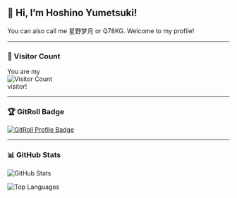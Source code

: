 ## 👋 Hi, I’m Hoshino Yumetsuki!  
You can also call me 星野梦月 or Q78KG. Welcome to my profile!

---

### 🌸 Visitor Count
You are my  
![Visitor Count](http://moe-counter.yumetsuki.moe/@Hoshino-Yumetsuki?name=Hoshino-Yumetsuki&theme=rule34&padding=10&offset=0&scale=1&pixelate)  
visitor!

---

### 🏆 GitRoll Badge
<a href="https://gitroll.io/profile/uO4Ehsh2iQrdDKLmsjnB92WCFlj52" target="_blank">
  <img src="https://gitroll.io/api/badges/profiles/v1/uO4Ehsh2iQrdDKLmsjnB92WCFlj52" alt="GitRoll Profile Badge"/>
</a>

---

### 📊 GitHub Stats
![GitHub Stats](https://github-readme-stats.yumetsuki.moe/api?username=Hoshino-Yumetsuki&show_icons=true&count_private=true)

![Top Languages](https://github-readme-stats.yumetsuki.moe/api/top-langs/?username=Hoshino-Yumetsuki)
